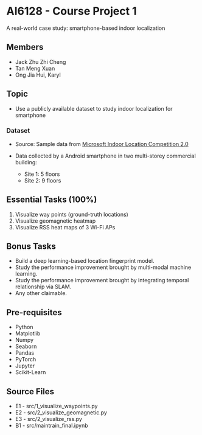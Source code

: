 # AI6128 - Course Project 1

A real-world case study: smartphone-based indoor localization

## Members

+ Jack Zhu Zhi Cheng
+ Tan Meng Xuan
+ Ong Jia Hui, Karyl

## Topic

+ Use a publicly available dataset to study indoor localization for smartphone

### Dataset

+ Source: Sample data from [Microsoft Indoor Location Competition 2.0](https://github.com/location-competition/indoor-location-competition-20)

+ Data collected by a Android smartphone in two multi-storey commercial building:

  + Site 1: 5 floors
  + Site 2: 9 floors

  

## Essential Tasks (100%)

1. Visualize way points (ground-truth locations)
2. Visualize geomagnetic heatmap
3. Visualize RSS heat maps of 3 Wi-Fi APs



## Bonus Tasks

+ Build a deep learning-based location fingerprint model.
+ Study the performance improvement brought by multi-modal machine learning.
+ Study the performance improvement brought by integrating temporal relationship via SLAM.
+ Any other claimable.

## Pre-requisites
+ Python
+ Matplotlib
+ Numpy
+ Seaborn
+ Pandas
+ PyTorch
+ Jupyter 
+ Scikit-Learn


## Source Files
+ E1 - src/1_visualize_waypoints.py
+ E2 - src/2_visualize_geomagnetic.py
+ E3 - src/2_visualize_rss.py
+ B1 - src/maintrain_final.ipynb
